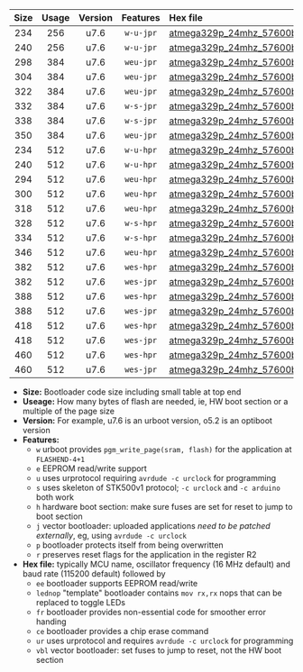 |Size|Usage|Version|Features|Hex file|
|:-:|:-:|:-:|:-:|:--|
|234|256|u7.6|`w-u-jpr`|[atmega329p_24mhz_57600bps_ur_vbl.hex](https://raw.githubusercontent.com/stefanrueger/urboot/main/atmega329p_24mhz_57600bps_ur_vbl.hex)|
|240|256|u7.6|`w-u-jpr`|[atmega329p_24mhz_57600bps_lednop_ur_vbl.hex](https://raw.githubusercontent.com/stefanrueger/urboot/main/atmega329p_24mhz_57600bps_lednop_ur_vbl.hex)|
|298|384|u7.6|`weu-jpr`|[atmega329p_24mhz_57600bps_ee_ur_vbl.hex](https://raw.githubusercontent.com/stefanrueger/urboot/main/atmega329p_24mhz_57600bps_ee_ur_vbl.hex)|
|304|384|u7.6|`weu-jpr`|[atmega329p_24mhz_57600bps_ee_lednop_ur_vbl.hex](https://raw.githubusercontent.com/stefanrueger/urboot/main/atmega329p_24mhz_57600bps_ee_lednop_ur_vbl.hex)|
|322|384|u7.6|`weu-jpr`|[atmega329p_24mhz_57600bps_ee_lednop_fr_ur_vbl.hex](https://raw.githubusercontent.com/stefanrueger/urboot/main/atmega329p_24mhz_57600bps_ee_lednop_fr_ur_vbl.hex)|
|332|384|u7.6|`w-s-jpr`|[atmega329p_24mhz_57600bps_vbl.hex](https://raw.githubusercontent.com/stefanrueger/urboot/main/atmega329p_24mhz_57600bps_vbl.hex)|
|338|384|u7.6|`w-s-jpr`|[atmega329p_24mhz_57600bps_lednop_vbl.hex](https://raw.githubusercontent.com/stefanrueger/urboot/main/atmega329p_24mhz_57600bps_lednop_vbl.hex)|
|350|384|u7.6|`weu-jpr`|[atmega329p_24mhz_57600bps_ee_lednop_fr_ce_ur_vbl.hex](https://raw.githubusercontent.com/stefanrueger/urboot/main/atmega329p_24mhz_57600bps_ee_lednop_fr_ce_ur_vbl.hex)|
|234|512|u7.6|`w-u-hpr`|[atmega329p_24mhz_57600bps_ur.hex](https://raw.githubusercontent.com/stefanrueger/urboot/main/atmega329p_24mhz_57600bps_ur.hex)|
|240|512|u7.6|`w-u-hpr`|[atmega329p_24mhz_57600bps_lednop_ur.hex](https://raw.githubusercontent.com/stefanrueger/urboot/main/atmega329p_24mhz_57600bps_lednop_ur.hex)|
|294|512|u7.6|`weu-hpr`|[atmega329p_24mhz_57600bps_ee_ur.hex](https://raw.githubusercontent.com/stefanrueger/urboot/main/atmega329p_24mhz_57600bps_ee_ur.hex)|
|300|512|u7.6|`weu-hpr`|[atmega329p_24mhz_57600bps_ee_lednop_ur.hex](https://raw.githubusercontent.com/stefanrueger/urboot/main/atmega329p_24mhz_57600bps_ee_lednop_ur.hex)|
|318|512|u7.6|`weu-hpr`|[atmega329p_24mhz_57600bps_ee_lednop_fr_ur.hex](https://raw.githubusercontent.com/stefanrueger/urboot/main/atmega329p_24mhz_57600bps_ee_lednop_fr_ur.hex)|
|328|512|u7.6|`w-s-hpr`|[atmega329p_24mhz_57600bps.hex](https://raw.githubusercontent.com/stefanrueger/urboot/main/atmega329p_24mhz_57600bps.hex)|
|334|512|u7.6|`w-s-hpr`|[atmega329p_24mhz_57600bps_lednop.hex](https://raw.githubusercontent.com/stefanrueger/urboot/main/atmega329p_24mhz_57600bps_lednop.hex)|
|346|512|u7.6|`weu-hpr`|[atmega329p_24mhz_57600bps_ee_lednop_fr_ce_ur.hex](https://raw.githubusercontent.com/stefanrueger/urboot/main/atmega329p_24mhz_57600bps_ee_lednop_fr_ce_ur.hex)|
|382|512|u7.6|`wes-hpr`|[atmega329p_24mhz_57600bps_ee.hex](https://raw.githubusercontent.com/stefanrueger/urboot/main/atmega329p_24mhz_57600bps_ee.hex)|
|382|512|u7.6|`wes-jpr`|[atmega329p_24mhz_57600bps_ee_vbl.hex](https://raw.githubusercontent.com/stefanrueger/urboot/main/atmega329p_24mhz_57600bps_ee_vbl.hex)|
|388|512|u7.6|`wes-hpr`|[atmega329p_24mhz_57600bps_ee_lednop.hex](https://raw.githubusercontent.com/stefanrueger/urboot/main/atmega329p_24mhz_57600bps_ee_lednop.hex)|
|388|512|u7.6|`wes-jpr`|[atmega329p_24mhz_57600bps_ee_lednop_vbl.hex](https://raw.githubusercontent.com/stefanrueger/urboot/main/atmega329p_24mhz_57600bps_ee_lednop_vbl.hex)|
|418|512|u7.6|`wes-hpr`|[atmega329p_24mhz_57600bps_ee_lednop_fr.hex](https://raw.githubusercontent.com/stefanrueger/urboot/main/atmega329p_24mhz_57600bps_ee_lednop_fr.hex)|
|418|512|u7.6|`wes-jpr`|[atmega329p_24mhz_57600bps_ee_lednop_fr_vbl.hex](https://raw.githubusercontent.com/stefanrueger/urboot/main/atmega329p_24mhz_57600bps_ee_lednop_fr_vbl.hex)|
|460|512|u7.6|`wes-hpr`|[atmega329p_24mhz_57600bps_ee_lednop_fr_ce.hex](https://raw.githubusercontent.com/stefanrueger/urboot/main/atmega329p_24mhz_57600bps_ee_lednop_fr_ce.hex)|
|460|512|u7.6|`wes-jpr`|[atmega329p_24mhz_57600bps_ee_lednop_fr_ce_vbl.hex](https://raw.githubusercontent.com/stefanrueger/urboot/main/atmega329p_24mhz_57600bps_ee_lednop_fr_ce_vbl.hex)|

- **Size:** Bootloader code size including small table at top end
- **Useage:** How many bytes of flash are needed, ie, HW boot section or a multiple of the page size
- **Version:** For example, u7.6 is an urboot version, o5.2 is an optiboot version
- **Features:**
  + `w` urboot provides `pgm_write_page(sram, flash)` for the application at `FLASHEND-4+1`
  + `e` EEPROM read/write support
  + `u` uses urprotocol requiring `avrdude -c urclock` for programming
  + `s` uses skeleton of STK500v1 protocol; `-c urclock` and `-c arduino` both work
  + `h` hardware boot section: make sure fuses are set for reset to jump to boot section
  + `j` vector bootloader: uploaded applications *need to be patched externally*, eg, using `avrdude -c urclock`
  + `p` bootloader protects itself from being overwritten
  + `r` preserves reset flags for the application in the register R2
- **Hex file:** typically MCU name, oscillator frequency (16 MHz default) and baud rate (115200 default) followed by
  + `ee` bootloader supports EEPROM read/write
  + `lednop` "template" bootloader contains `mov rx,rx` nops that can be replaced to toggle LEDs
  + `fr` bootloader provides non-essential code for smoother error handing
  + `ce` bootloader provides a chip erase command
  + `ur` uses urprotocol and requires `avrdude -c urclock` for programming
  + `vbl` vector bootloader: set fuses to jump to reset, not the HW boot section
